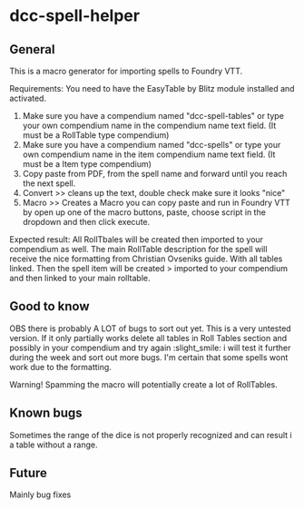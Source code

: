 # dcc-spell-helper

## General

This is a macro generator for importing spells to Foundry VTT. 

Requirements: You need to have the EasyTable by Blitz module installed and activated. 

1. Make sure you have a compendium named "dcc-spell-tables" or type your own compendium name in the compendium name text field. (It must be a RollTable type compendium)
2. Make sure you have a compendium named "dcc-spells" or type your own compendium name in the item compendium name text field. (It must be a Item type compendium)
3. Copy paste from PDF, from the spell name and forward until you reach the next spell.
4. Convert >> cleans up the text,  double check make sure it looks "nice"
5. Macro >> Creates a Macro you can copy paste and run in Foundry VTT  by open up one of the macro buttons, paste,  choose script in the dropdown and then click execute.

Expected result: All RollTbales will be created then imported to your compendium as well. The main RollTable description for the spell will receive the nice formatting from Christian Ovseniks guide. With all tables linked. Then the spell item will be created > imported to your compendium and then linked to your main rolltable. 


## Good to know

OBS there is probably A LOT of bugs to sort out yet. This is a very untested version. If it only partially works delete all tables in Roll Tables section and possibly in your compendium and try again :slight_smile: i will test it further during the week and sort out more bugs. I'm certain that some spells wont work due to the formatting. 

Warning! Spamming the macro will potentially create a lot of RollTables.

## Known bugs

Sometimes the range of the dice is not properly recognized and can result i a table without a range.

## Future
Mainly bug fixes
